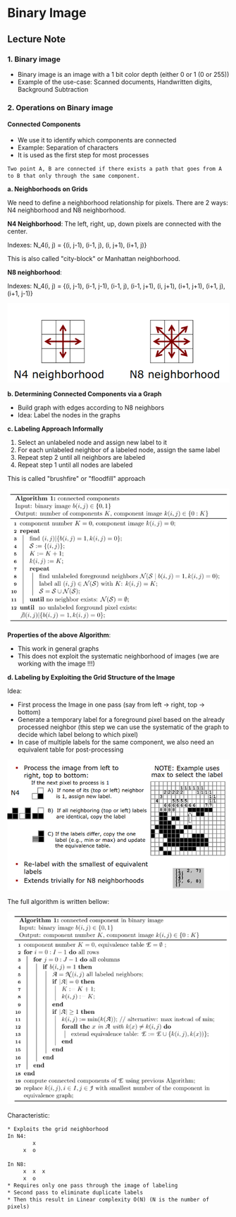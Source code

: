 # Binary Image

## Lecture Note
### 1. Binary image
* Binary image is an image with a 1 bit color depth (either 0 or 1 (0 or 255))
* Example of the use-case: Scanned documents, Handwritten digits, Background Subtraction

### 2. Operations on Binary image
#### Connected Components
* We use it to identify which components are connected
* Example: Separation of characters
* It is used as the first step for most processes

```text
Two point A, B are connected if there exists a path that goes from A to B that only through the same component.
```

**a. Neighborhoods on Grids**

We need to define a neighborhood relationship for pixels. There are 2 ways: N4 neighborhood and N8 neighborhood.

**N4 Neighborhood**: The left, right, up, down pixels are connected with the center. 

Indexes: N_4(i, j) = {(i, j-1), (i-1, j), (i, j+1), (i+1, j)}

This is also called "city-block" or Manhattan neighborhood.

**N8 neighborhood**: 

Indexes: N_4(i, j) = {(i, j-1), (i-1, j-1), (i-1, j), (i-1, j+1),
                      (i, j+1), (i+1, j+1), (i+1, j), (i+1, j-1)}

![](./images/im_1.png)

**b. Determining Connected Components via a Graph**
* Build graph with edges according to N8 neighbors
* Idea: Label the nodes in the graphs

**c. Labeling Approach Informally**
1. Select an unlabeled node and assign new label to it
2. For each unlabeled neighbor of a labeled node, assign the same label
3. Repeat step 2 until all neighbors are labeled
4. Repeat step 1 until all nodes are labeled

This is called "brushfire" or "floodfill" approach

![](./images/im_2.png)

**Properties of the above Algorithm**:
* This work in general graphs
* This does not exploit the systematic neighborhood of images (we are working with the image !!!)

**d. Labeling by Exploiting the Grid Structure of the Image**

Idea: 
* First process the Image in one pass (say from left -> right, top -> bottom)
* Generate a temporary label for a foreground pixel based on the already processed neighbor (this step we can use the 
systematic of the graph to decide which label belong to which pixel)
* In case of multiple labels for the same component, we also need an equivalent table for post-processing 

![](./images/im_3.png)

The full algorithm is written bellow: 

![](./images/im_5.png)

Characteristic: 
```text
* Exploits the grid neighborhood
In N4: 
        x  
     x  o
     
In N8: 
     x  x  x
     x  o
* Requires only one pass through the image of labeling
* Second pass to eliminate duplicate labels
* Then this result in Linear complexity O(N) (N is the number of pixels)
```


 


